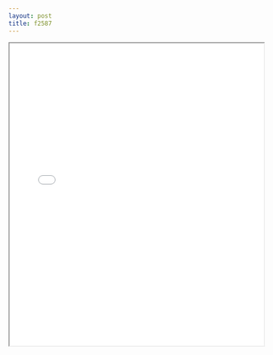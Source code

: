 ```yaml
---
layout: post
title: f2587
---
```


<div class="pdf-container">
<iframe src="/ea/assets/pdfs/f2587.pdf" height="600" width="100%" allowFullScreen="true"></iframe>
</div>

